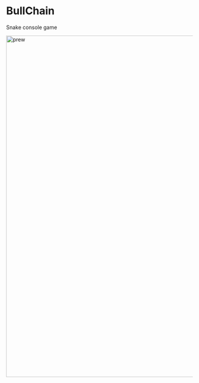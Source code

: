 # BullChain
Snake console game

<img width="1730" height="923" alt="prew" src="https://github.com/user-attachments/assets/6523386c-cda0-44ae-a9e9-af71351fee70" />
